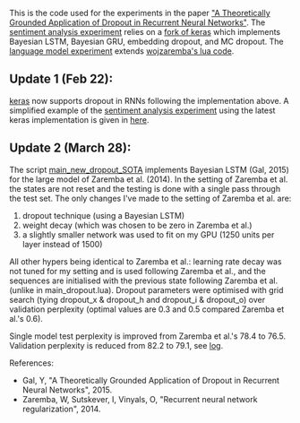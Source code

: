 This is the code used for the experiments in the paper ["A Theoretically Grounded Application of Dropout in Recurrent Neural Networks"](http://mlg.eng.cam.ac.uk/yarin/publications.html#Gal2015Theoretically). The [sentiment analysis experiment](Sentiment_analysis_code/) relies on a [fork of keras](https://github.com/yaringal/keras/tree/BayesianRNN) which implements Bayesian LSTM, Bayesian GRU, embedding dropout, and MC dropout. The [language model experiment](LM_code/) extends [wojzaremba's lua code](https://github.com/wojzaremba/lstm).

## Update 1 (Feb 22): 
[keras](https://github.com/fchollet/keras) now supports dropout in RNNs following the implementation above. A simplified example of the [sentiment analysis experiment](Sentiment_analysis_code/) using the latest keras implementation is given in [here](Example/).

## Update 2 (March 28): 
The script [main_new_dropout_SOTA](LM_code/main_new_dropout_SOTA.lua) implements Bayesian LSTM (Gal, 2015) for the large model of Zaremba et al. (2014). In the setting of Zaremba et al. the states are not reset and the testing is done with a single pass through the test set. The only changes I've made to the setting of Zaremba et al. are:

1. dropout technique (using a Bayesian LSTM)
2. weight decay (which was chosen to be zero in Zaremba et al.)
3. a slightly smaller network was used to fit on my GPU (1250 units per layer instead of 1500)

All other hypers being identical to Zaremba et al.: learning rate decay was not tuned for my setting and is used following Zaremba et al., and the sequences are initialised with the previous state following Zaremba et al. (unlike in main_dropout.lua). Dropout parameters were optimised with grid search (tying dropout_x & dropout_h and dropout_i & dropout_o) over validation perplexity (optimal values are 0.3 and 0.5 compared Zaremba et al.'s 0.6).

Single model test perplexity is improved from Zaremba et al.'s 78.4 to 76.5. Validation perplexity is reduced from 82.2 to 79.1, see [log](LM_code/main_new_dropout_SOTA.log).

References:

* Gal, Y, "A Theoretically Grounded Application of Dropout in Recurrent Neural Networks", 2015.
* Zaremba, W, Sutskever, I, Vinyals, O, "Recurrent neural network regularization", 2014.